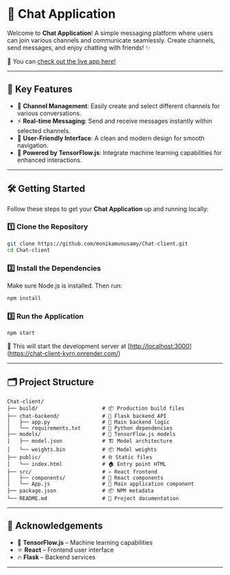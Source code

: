 # 💬 Chat Application

Welcome to **Chat Application**! A simple messaging platform where users can join various channels and communicate seamlessly. Create channels, send messages, and enjoy chatting with friends! ✨

🔗 You can [check out the live app here!](https://chat-client-kvrn.onrender.com/)

---

## 🚀 Key Features

- 🧵 **Channel Management**: Easily create and select different channels for various conversations.
- ⚡ **Real-time Messaging**: Send and receive messages instantly within selected channels.
- 🎨 **User-Friendly Interface**: A clean and modern design for smooth navigation.
- 🤖 **Powered by TensorFlow.js**: Integrate machine learning capabilities for enhanced interactions.

---

## 🛠️ Getting Started

Follow these steps to get your **Chat Application** up and running locally:

### 1️⃣ Clone the Repository

```bash
git clone https://github.com/monikamunusamy/Chat-client.git
cd Chat-client
```

### 2️⃣ Install the Dependencies

Make sure Node.js is installed. Then run:

```bash
npm install
```

### 3️⃣ Run the Application

```bash
npm start
```

📍 This will start the development server at [[http://localhost:3000](http://localhost:3000)](https://chat-client-kvrn.onrender.com/)

---

## 🗂️ Project Structure

```text
Chat-client/
├── build/                     # 📦 Production build files
├── chat-backend/              # 🐍 Flask backend API
│   ├── app.py                 # 🚀 Main backend logic
│   └── requirements.txt       # 📄 Python dependencies
├── models/                    # 🧠 TensorFlow.js models
│   ├── model.json             # 🏗️ Model architecture
│   └── weights.bin            # 📦 Model weights
├── public/                    # 🌐 Static files
│   └── index.html             # 🏠 Entry point HTML
├── src/                       # ⚛️ React frontend
│   ├── components/            # 🧩 React components
│   └── App.js                 # 🎯 Main application component
├── package.json               # 📦 NPM metadata
└── README.md                  # 📘 Project documentation
```

---

## 🙌 Acknowledgements

- 🧠 **TensorFlow.js** – Machine learning capabilities  
- ⚛️ **React** – Frontend user interface  
- 🔥 **Flask** – Backend services  

---


